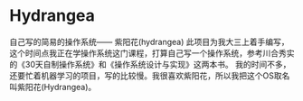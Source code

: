 # Hydrangea
自己写的简易的操作系统—— 紫阳花(hydrangea)
此项目为我大三上着手编写，这个时间点我正在学操作系统这门课程，打算自己写一个操作系统，参考川合秀实的《30天自制操作系统》和《操作系统设计与实现》这两本书。
我的时间不多，还要忙着机器学习的项目，写的比较慢。我很喜欢紫阳花，所以我把这个OS取名叫紫阳花(Hydrangea)。

